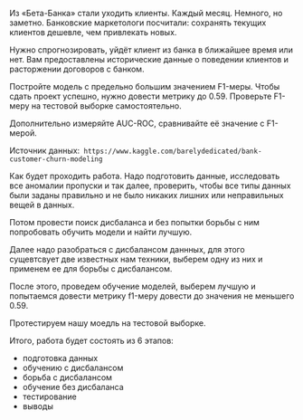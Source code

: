 

Из «Бета-Банка» стали уходить клиенты. Каждый месяц. Немного, но заметно. Банковские маркетологи посчитали: сохранять текущих клиентов дешевле, чем привлекать новых.

Нужно спрогнозировать, уйдёт клиент из банка в ближайшее время или нет. Вам предоставлены исторические данные о поведении клиентов и расторжении договоров с банком.

Постройте модель с предельно большим значением F1-меры. Чтобы сдать проект успешно, нужно довести метрику до 0.59. Проверьте F1-меру на тестовой выборке самостоятельно.

Дополнительно измеряйте AUC-ROC, сравнивайте её значение с F1-мерой.

Источник данных:` https://www.kaggle.com/barelydedicated/bank-customer-churn-modeling`



Как будет проходить работа. Надо подготовить данные, исследовать все аномалии пропуски и так далее, проверить, чтобы все типы данных были заданы правильно и не было никаких лишних или неправильных вещей в данных.

Потом провести поиск дисбаланса и без попытки борьбы с ним попробовать обучить модели и найти лучшую.

Далее надо разобраться с дисбалансом даннных, для этого сущевтсвует две известных нам техники, выберем одну из них и применем ее для борьбы с дисбалансом.

После этого, проведем обучение моделей, выберем лучшую и попытаемся довести метрику f1-меру довести до значения не меньшего 0.59.

Протестируем нашу моедль на тестовой выборке.

Итого, работа будет состоять из 6 этапов:

- подготовка данных
- обучению с дисбалансом
- борьба с дисбалансом
- обучение без дисбаланса
- тестирование
- выводы

